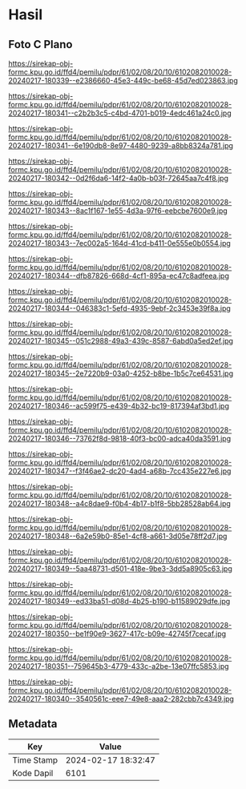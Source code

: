 # Hasil

## Foto C Plano

https://sirekap-obj-formc.kpu.go.id/ffd4/pemilu/pdpr/61/02/08/20/10/6102082010028-20240217-180339--e2386660-45e3-449c-be68-45d7ed023863.jpg

https://sirekap-obj-formc.kpu.go.id/ffd4/pemilu/pdpr/61/02/08/20/10/6102082010028-20240217-180341--c2b2b3c5-c4bd-4701-b019-4edc461a24c0.jpg

https://sirekap-obj-formc.kpu.go.id/ffd4/pemilu/pdpr/61/02/08/20/10/6102082010028-20240217-180341--6e190db8-8e97-4480-9239-a8bb8324a781.jpg

https://sirekap-obj-formc.kpu.go.id/ffd4/pemilu/pdpr/61/02/08/20/10/6102082010028-20240217-180342--0d2f6da6-14f2-4a0b-b03f-72645aa7c4f8.jpg

https://sirekap-obj-formc.kpu.go.id/ffd4/pemilu/pdpr/61/02/08/20/10/6102082010028-20240217-180343--8ac1f167-1e55-4d3a-97f6-eebcbe7600e9.jpg

https://sirekap-obj-formc.kpu.go.id/ffd4/pemilu/pdpr/61/02/08/20/10/6102082010028-20240217-180343--7ec002a5-164d-41cd-b411-0e555e0b0554.jpg

https://sirekap-obj-formc.kpu.go.id/ffd4/pemilu/pdpr/61/02/08/20/10/6102082010028-20240217-180344--dfb87826-668d-4cf1-895a-ec47c8adfeea.jpg

https://sirekap-obj-formc.kpu.go.id/ffd4/pemilu/pdpr/61/02/08/20/10/6102082010028-20240217-180344--046383c1-5efd-4935-9ebf-2c3453e39f8a.jpg

https://sirekap-obj-formc.kpu.go.id/ffd4/pemilu/pdpr/61/02/08/20/10/6102082010028-20240217-180345--051c2988-49a3-439c-8587-6abd0a5ed2ef.jpg

https://sirekap-obj-formc.kpu.go.id/ffd4/pemilu/pdpr/61/02/08/20/10/6102082010028-20240217-180345--2e7220b9-03a0-4252-b8be-1b5c7ce64531.jpg

https://sirekap-obj-formc.kpu.go.id/ffd4/pemilu/pdpr/61/02/08/20/10/6102082010028-20240217-180346--ac599f75-e439-4b32-bc19-817394af3bd1.jpg

https://sirekap-obj-formc.kpu.go.id/ffd4/pemilu/pdpr/61/02/08/20/10/6102082010028-20240217-180346--73762f8d-9818-40f3-bc00-adca40da3591.jpg

https://sirekap-obj-formc.kpu.go.id/ffd4/pemilu/pdpr/61/02/08/20/10/6102082010028-20240217-180347--f3f46ae2-dc20-4ad4-a68b-7cc435e227e6.jpg

https://sirekap-obj-formc.kpu.go.id/ffd4/pemilu/pdpr/61/02/08/20/10/6102082010028-20240217-180348--a4c8dae9-f0b4-4b17-b1f8-5bb28528ab64.jpg

https://sirekap-obj-formc.kpu.go.id/ffd4/pemilu/pdpr/61/02/08/20/10/6102082010028-20240217-180348--6a2e59b0-85e1-4cf8-a661-3d05e78ff2d7.jpg

https://sirekap-obj-formc.kpu.go.id/ffd4/pemilu/pdpr/61/02/08/20/10/6102082010028-20240217-180349--5aa48731-d501-418e-9be3-3dd5a8905c63.jpg

https://sirekap-obj-formc.kpu.go.id/ffd4/pemilu/pdpr/61/02/08/20/10/6102082010028-20240217-180349--ed33ba51-d08d-4b25-b190-b11589029dfe.jpg

https://sirekap-obj-formc.kpu.go.id/ffd4/pemilu/pdpr/61/02/08/20/10/6102082010028-20240217-180350--be1f90e9-3627-417c-b09e-42745f7cecaf.jpg

https://sirekap-obj-formc.kpu.go.id/ffd4/pemilu/pdpr/61/02/08/20/10/6102082010028-20240217-180351--759645b3-4779-433c-a2be-13e07ffc5853.jpg

https://sirekap-obj-formc.kpu.go.id/ffd4/pemilu/pdpr/61/02/08/20/10/6102082010028-20240217-180340--3540561c-eee7-49e8-aaa2-282cbb7c4349.jpg


## Metadata

| Key        | Value               |
| ---------- | ------------------- |
| Time Stamp | 2024-02-17 18:32:47 |
| Kode Dapil | 6101                |



